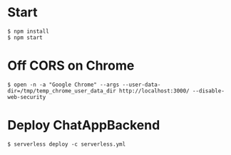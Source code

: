 # Start
```shell
$ npm install
$ npm start
```

# Off CORS on Chrome
```$ open -n -a "Google Chrome" --args --user-data-dir=/tmp/temp_chrome_user_data_dir http://localhost:3000/ --disable-web-security```

# Deploy ChatAppBackend
```$ serverless deploy -c serverless.yml```